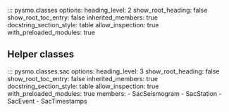 ::: pysmo.classes
    options:
      heading_level: 2
      show_root_heading: false
      show_root_toc_entry: false
      inherited_members: true
      docstring_section_style: table
      allow_inspection: true
      with_preloaded_modules: true

## Helper classes

::: pysmo.classes.sac
    options:
      heading_level: 3
      show_root_heading: false
      show_root_toc_entry: false
      inherited_members: true
      docstring_section_style: table
      allow_inspection: true
      with_preloaded_modules: true
      members:
        - SacSeismogram
        - SacStation
        - SacEvent
        - SacTimestamps
